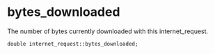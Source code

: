 # bytes_downloaded
The number of bytes currently downloaded with this internet_request.

`double internet_request::bytes_downloaded;`
